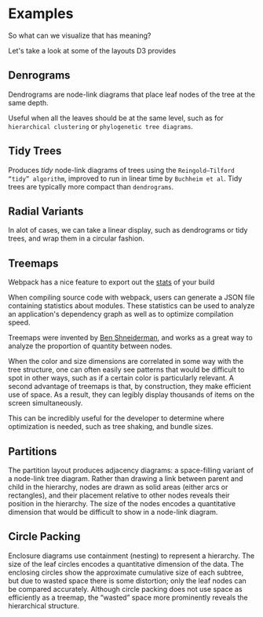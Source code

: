 # Examples

So what can we visualize that has meaning?

Let's take a look at some of the layouts D3 provides

## Denrograms

Dendrograms are node-link diagrams that place leaf nodes of the tree at the same depth.

Useful when all the leaves should be at the same level, such as for `hierarchical clustering` or `phylogenetic tree diagrams`.

## Tidy Trees

Produces _tidy_ node-link diagrams of trees using the `Reingold–Tilford “tidy” algorithm`, improved to run in linear time by `Buchheim et al`. Tidy trees are typically more compact than `dendrograms`.

## Radial Variants

In alot of cases, we can take a linear display, such as dendrograms or tidy trees, and wrap them in a circular fashion.

## Treemaps

Webpack has a nice feature to export out the [stats](https://webpack.js.org/api/stats) of your build

When compiling source code with webpack, users can generate a JSON file containing statistics about modules. These statistics can be used to analyze an application's dependency graph as well as to optimize compilation speed.

Treemaps were invented by [Ben Shneiderman](https://en.wikipedia.org/wiki/Ben_Shneiderman), and works as a great way to analyze the proportion of quantity between nodes.

When the color and size dimensions are correlated in some way with the tree structure, one can often easily see patterns that would be difficult to spot in other ways, such as if a certain color is particularly relevant. A second advantage of treemaps is that, by construction, they make efficient use of space. As a result, they can legibly display thousands of items on the screen simultaneously.

This can be incredibly useful for the developer to determine where optimization is needed, such as tree shaking, and bundle sizes.

## Partitions

The partition layout produces adjacency diagrams: a space-filling variant of a node-link tree diagram. Rather than drawing a link between parent and child in the hierarchy, nodes are drawn as solid areas (either arcs or rectangles), and their placement relative to other nodes reveals their position in the hierarchy. The size of the nodes encodes a quantitative dimension that would be difficult to show in a node-link diagram.

## Circle Packing

Enclosure diagrams use containment (nesting) to represent a hierarchy. The size of the leaf circles encodes a quantitative dimension of the data. The enclosing circles show the approximate cumulative size of each subtree, but due to wasted space there is some distortion; only the leaf nodes can be compared accurately. Although circle packing does not use space as efficiently as a treemap, the “wasted” space more prominently reveals the hierarchical structure.
